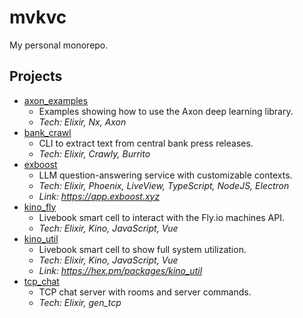 # mvkvc

My personal monorepo.

## Projects

<!-- MAKEME START -->
<!-- THIS SECTION IS AUTOGENERATED -->
- [axon_examples](./exercises/axon_examples/README.md)
    - Examples showing how to use the Axon deep learning library.
    - *Tech: Elixir, Nx, Axon*
- [bank_crawl](./apps/bank_crawl/README.md)
    - CLI to extract text from central bank press releases.
    - *Tech: Elixir, Crawly, Burrito*
- [exboost](./apps/exboost/README.md)
    - LLM question-answering service with customizable contexts.
    - *Tech: Elixir, Phoenix, LiveView, TypeScript, NodeJS, Electron*
    - *Link: https://app.exboost.xyz*
- [kino_fly](./libs/kino_fly/README.md)
    - Livebook smart cell to interact with the Fly.io machines API.
    - *Tech: Elixir, Kino, JavaScript, Vue*
- [kino_util](./libs/kino_util/README.md)
    - Livebook smart cell to show full system utilization.
    - *Tech: Elixir, Kino, JavaScript, Vue*
    - *Link: https://hex.pm/packages/kino_util*
- [tcp_chat](./apps/tcp_chat/README.md)
    - TCP chat server with rooms and server commands.
    - *Tech: Elixir, gen_tcp*
<!-- MAKEME END -->
